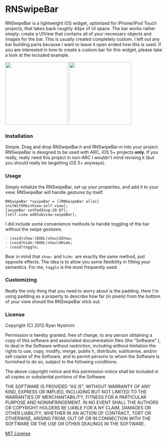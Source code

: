 RNSwipeBar
=========

RNSwipeBar is a lightweight iOS widget, optimized for iPhone/iPod Touch projects, that takes back roughly 44px of UI space. The bar works rather simply: create a UIView that contains all of your necessary objects and images for the bar. This is usually created completely custom. I left out any bar building parts because I want to leave it open ended how this is used. If you are interested in *how* to create a custom bar for this widget, please take a look at the included example.

<img src="http://github.com/rnystrom/RNSwipeBar/raw/master/images/open.png" width="200" style="box-shadow: 2px 2px 5px #000: margin: 0 15px;" />
<img src="http://github.com/rnystrom/RNSwipeBar/raw/master/images/closed.png" width="200" style="box-shadow: 2px 2px 5px #000: margin: 0 15px;" />

### Installation

Simple. Drag and drop RNSwipeBar.h and RNSwipeBar.m into your project. RNSwipeBar is designed to be used with ARC, iOS 5+ projects **only**. If you really, really need this project in non-ARC I wouldn't mind revising it (but you should really be targetting iOS 5+ anyways).

### Usage

Simply initialize the RNSwipeBar, set up your properties, and add it to your view. RNSwipeBar will handle gestures by itself. 

    RNSwipeBar *swipeBar = [[RNSwipeBar alloc] initWithMainView:self.view];
    [swipeBar setPadding:20.0f];
    [self.view addSubview:swipeBar];

I did include some convenience methods to handle toggling of the bar without the swipe gestures.

    - (void)show:(BOOL)shouldShow;
    - (void)hide:(BOOL)shouldHide;
    - (void)toggle;

Bear in mind that <code>show:</code> and <code>hide:</code> are exactly the same method, just opposite effects. The idea is to allow you some flexibility in fitting your semantics. For me, <code>toggle</code> is the most frequently used.

### Customizing

Really the only thing that you need to worry about is the padding. Here I'm using padding as a property to describe how far (in pixels) from the bottom of your view should the RNSwipeBar stick out.

### License

Copyright (C) 2012 Ryan Nystrom
 
Permission is hereby granted, free of charge, to any person obtaining a copy of this software and associated documentation files (the "Software"  ), to deal in the Software without restriction, including without limitation the rights to use, copy, modify, merge, publis    h, distribute, sublicense, and/or sell copies of the Software, and to permit persons to whom the Software is furnished to do so, subject to the following conditions:
 
The above copyright notice and this permission notice shall be included in all copies or substantial portions of the Software.
 
THE SOFTWARE IS PROVIDED "AS IS", WITHOUT WARRANTY OF ANY KIND, EXPRESS OR IMPLIED, INCLUDING BUT NOT LIMITED TO THE WARRANTIES OF MERCHANTABILITY, FITNESS FOR A PARTICULAR PURPOSE AND NONINFRINGEMENT. IN NO EVENT SHALL THE AUTHORS OR COPYRIGHT HOLDERS BE LIABLE FOR A    NY CLAIM, DAMAGES OR OTHER LIABILITY, WHETHER IN AN ACTION OF CONTRACT, TORT OR OTHERWISE, ARISING FROM, OUT OF OR IN CONNECTION WITH THE SOFTWARE OR THE USE OR OTHER DEALINGS IN THE SOFTWARE.

[MIT License](http://www.opensource.org/licenses/mit-license.php)
